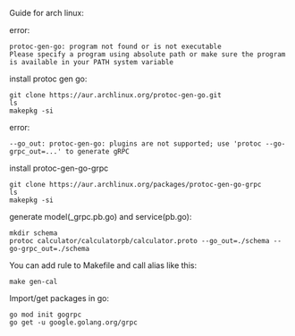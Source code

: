 Guide for arch linux:

error:
```console
protoc-gen-go: program not found or is not executable
Please specify a program using absolute path or make sure the program is available in your PATH system variable
```

install protoc gen go:
```console
git clone https://aur.archlinux.org/protoc-gen-go.git
ls
makepkg -si
```

error:
```console
--go_out: protoc-gen-go: plugins are not supported; use 'protoc --go-grpc_out=...' to generate gRPC
```

install protoc-gen-go-grpc
```console
git clone https://aur.archlinux.org/packages/protoc-gen-go-grpc
ls 
makepkg -si
```

generate model(_grpc.pb.go) and service(pb.go):
```console
mkdir schema
protoc calculator/calculatorpb/calculator.proto --go_out=./schema --go-grpc_out=./schema
```

You can add rule to Makefile and call alias like this:
```console
make gen-cal
```

Import/get packages in go:
```console
go mod init gogrpc
go get -u google.golang.org/grpc
```